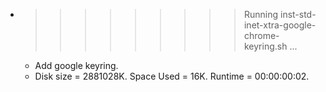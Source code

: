 * >>>>>>>>> Running inst-std-inet-xtra-google-chrome-keyring.sh ...
  * Add google keyring.
  * Disk size = 2881028K. Space Used = 16K. Runtime = 00:00:00:02.
